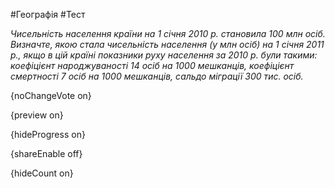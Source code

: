 #Географія #Тест

*Чисельність населення країни на 1 січня 2010 р. становила 100 млн осіб. Визначте, якою стала чисельність населення (у млн осіб) на 1 січня 2011 р., якщо в цій країні показники руху населення за 2010 р. були такими: коефіцієнт народжуваності 14 осіб на 1000 мешканців, коефіцієнт смертності 7 осіб на 1000 мешканців, сальдо міграції 300 тис. осіб.*

{noChangeVote on}

{preview on}

{hideProgress on}

{shareEnable off}

{hideCount on}

